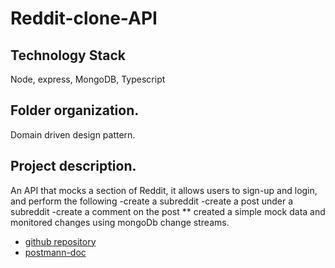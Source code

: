 # Reddit-clone-API

## Technology Stack

 Node, express, MongoDB, Typescript

 ## Folder organization.
 Domain driven design pattern.

 ## Project description.

An API that mocks a section of Reddit, it allows users to sign-up and login, and perform the following
-create a subreddit
-create a post under a subreddit
-create a comment on the post
** created a simple mock data and monitored changes using mongoDb change streams.


- [github repository](https://github.com/Aktive134/reddit-clone-api/)
- [postmann-doc](https://documenter.getpostman.com/view/21377887/2s8YCbnFNw)



